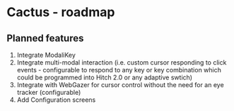 # Cactus - roadmap

## Planned features

1. Integrate ModaliKey
2. Integrate multi-modal interaction (i.e. custom cursor responding to click events - configurable to respond to any key or key combination which could be programmed into Hitch 2.0 or any adaptive swtich)
3. Integrate with WebGazer for cursor control without the need for an eye tracker (configurable)
4. Add Configuration screens

